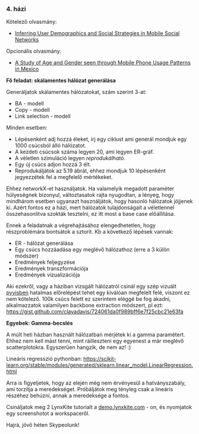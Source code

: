 ### 4. házi

Kötelező olvasmány:
- [Inferring User Demographics and Social Strategies in Mobile Social Networks](https://ericdongyx.github.io/papers/KDD14-Dong-et-al-WhoAmI-demographic-prediction.pdf)

Opcionális olvasmány:
- [A Study of Age and Gender seen through Mobile Phone Usage Patterns in Mexico](https://arxiv.org/pdf/1511.06656.pdf)

**Fő feladat: skálamentes hálózat generálása**

Generáljatok skálamentes hálózatokat, szám szerint 3-at:
- BA - modell
- Copy - modell
- Link selection - modell

Minden esetben:
- Lépésenként adj hozzá éleket, írj egy ciklust ami generál mondjuk egy 1000 csúcsból álló hálózatot.
- A kezdeti csúcsok száma legyen 20, ami legyen ER-gráf.
- A véletlen szimuláció legyen *reprodukálható*.
- Egy új csúcs adjon hozzá 3 élt. 
- Reprodukáljátok az 5.19 ábrát, ehhez mondjuk 10 lépésenként jegyezzétek fel a megfelelő mértékeket.

Ehhez networkX-et használjatok. Ha valamelyik megadott paraméter hülyeségnek bizonyul, változtasatok rajta nyugodtan, a lényeg, hogy mindhárom esetben ugyanazt használjátok, hogy hasonló hálózatok jöjjenek ki. Azért fontos ez a házi, mert hálózatok tulajdonságait a véletlennel összehasonlítva szokták tesztelni, ez itt most a base case előállítása.

Ennek a feladatnak a végrehajtásához elengedhetetlen, hogy részproblémára bontsátok a sztorit. Kb a következő lépések vannak:
- ER - hálózat generálása
- Egy csúcs hozzáadása egy meglévő hálózathoz (erre a 3 külön módszer)
- Eredmények feljegyzése
- Eredmények transzformációja
- Eredmények vizualizációja

Aki ezekről, vagy a háziban vizsgált hálózatról csinál egy szép vizuált [pyvisben](https://pyvis.readthedocs.io/en/latest/) hatalmas előrelépést tehet egy kiválóan megfelelt felé, viszont ez nem kötelező. 100k csúcs felett ez szerintem eléggé be fog akadni, alkalmazzatok valamilyen backbone extraction módszert, pl ezt: https://gist.github.com/clayadavis/724061da0f989bff6e7f25cbc21e63fa

**Egyebek: Gamma-becslés**

A múlt heti házban használt hálózatban mérjétek ki a gamma paramétert. Ehhez nem kell mást tenni, mint ráilleszteni egy egyenest a már meglévő scatterplotokra. Egyszerűen hangzik, de nem az! :) 

Lineáris regresszió pythonban: https://scikit-learn.org/stable/modules/generated/sklearn.linear_model.LinearRegression.html

Arra is figyeljetek, hogy az elején még nem érvényesül a hatványszabály, ami torzítja a meredekséget. Próbáljátok meg tényleg csak a lineáris részéhez behúzni, annak a meredeksége a fontos.

Csináljatok meg 2 LynxKite tutorialt a [demo.lynxkite.com](demo.lynxkite.com) - on, és nyomjatok egy screenshotot a workspaceről. 

Hajrá, jövő héten Skypeolunk!